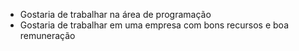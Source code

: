 * Gostaria de trabalhar na área de programação
* Gostaria de trabalhar em uma empresa com bons recursos e boa remuneração

